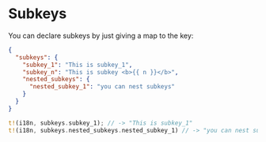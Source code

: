# Subkeys

You can declare subkeys by just giving a map to the key:

```json
{
  "subkeys": {
    "subkey_1": "This is subkey_1",
    "subkey_n": "This is subkey <b>{{ n }}</b>",
    "nested_subkeys": {
      "nested_subkey_1": "you can nest subkeys"
    }
  }
}
```

```rust
t!(i18n, subkeys.subkey_1); // -> "This is subkey_1"
t!(i18n, subkeys.nested_subkeys.nested_subkey_1) // -> "you can nest subkeys"
```

